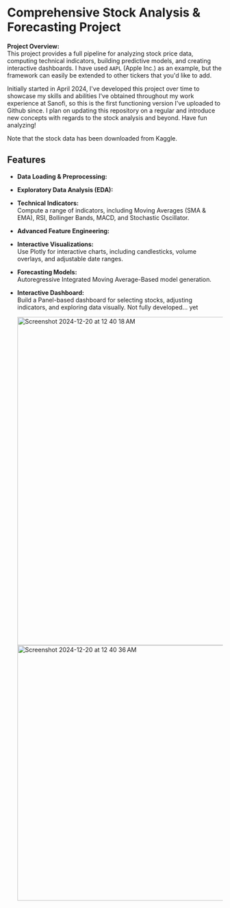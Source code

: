# Comprehensive Stock Analysis & Forecasting Project

**Project Overview:**  
This project provides a full pipeline for analyzing stock price data, computing technical indicators, building predictive models, and creating interactive dashboards. I have used `AAPL` (Apple Inc.) as an example, but the framework can easily be extended to other tickers that you'd like to add. 

Initially started in April 2024, I've developed this project over time to showcase my skills and abilities I've obtained throughout my work experience at Sanofi, so this is the first functioning version I've uploaded to Github since. I plan on updating this repository on a regular and introduce new concepts with regards to the stock analysis and beyond. Have fun analyzing!

Note that the stock data has been downloaded from Kaggle. 

## Features

- **Data Loading & Preprocessing:**  
  
- **Exploratory Data Analysis (EDA):**  
  
- **Technical Indicators:**  
  Compute a range of indicators, including Moving Averages (SMA & EMA), RSI, Bollinger Bands, MACD, and Stochastic Oscillator.
  
- **Advanced Feature Engineering:**  
  
- **Interactive Visualizations:**  
  Use Plotly for interactive charts, including candlesticks, volume overlays, and adjustable date ranges.
  
- **Forecasting Models:**  
  Autoregressive Integrated Moving Average-Based model generation. 
  
- **Interactive Dashboard:**  
  Build a Panel-based dashboard for selecting stocks, adjusting indicators, and exploring data visually. Not fully developed... yet

  <img width="766" alt="Screenshot 2024-12-20 at 12 40 18 AM" src="https://github.com/user-attachments/assets/d655e52a-7bb8-40cf-9eff-7ec45dc2c29b" />



  <img width="596" alt="Screenshot 2024-12-20 at 12 40 36 AM" src="https://github.com/user-attachments/assets/33cf4c11-5629-4b05-9367-567f7517b453" />
